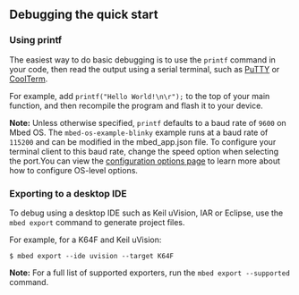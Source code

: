 <h2 id="debug-cli-qs">Debugging the quick start</h2>


### Using printf

The easiest way to do basic debugging is to use the `printf` command in your code, then read the output using a serial terminal, such as [PuTTY](http://www.putty.org/) or [CoolTerm](http://freeware.the-meiers.org/).

For example, add `printf("Hello World!\n\r");` to the top of your main function, and then recompile the program and flash it to your device.

<span class="notes">**Note:** Unless otherwise specified, `printf` defaults to a baud rate of `9600` on Mbed OS. The `mbed-os-example-blinky` example runs at a baud rate of `115200` and can be modified in the mbed_app.json file. To configure your terminal client to this baud rate, change the speed option when selecting the port.You can view the [configuration options page](../reference/configuration.html) to learn more about how to configure OS-level options.</span>

### Exporting to a desktop IDE

To debug using a desktop IDE such as Keil uVision, IAR or Eclipse, use the `mbed export` command to generate project files.

For example, for a K64F and Keil uVision:

```console
$ mbed export --ide uvision --target K64F
```  

<span class="notes">**Note:** For a full list of supported exporters, run the `mbed export --supported` command.</span>
